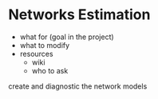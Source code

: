 # Networks Estimation

- what for (goal in the project)
- what to modify
- resources
    - wiki
    - who to ask

create and diagnostic the network models
